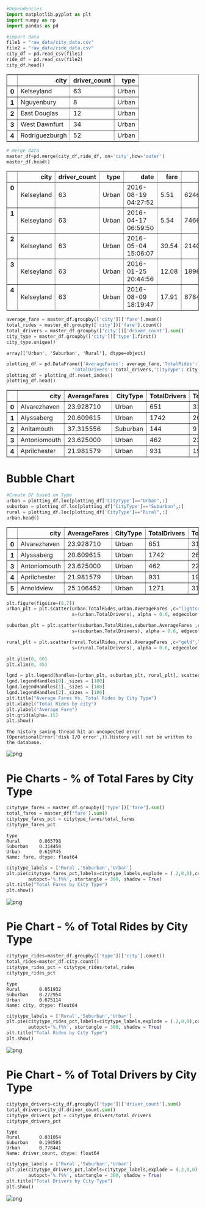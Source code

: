 

```python
#Dependencies
import matplotlib.pyplot as plt
import numpy as np
import pandas as pd
```


```python
#import data
file1 = "raw_data/city_data.csv"
file2 = "raw_data/ride_data.csv"
city_df = pd.read_csv(file1)
ride_df = pd.read_csv(file2)
city_df.head()
```




<div>
<style>
    .dataframe thead tr:only-child th {
        text-align: right;
    }

    .dataframe thead th {
        text-align: left;
    }

    .dataframe tbody tr th {
        vertical-align: top;
    }
</style>
<table border="1" class="dataframe">
  <thead>
    <tr style="text-align: right;">
      <th></th>
      <th>city</th>
      <th>driver_count</th>
      <th>type</th>
    </tr>
  </thead>
  <tbody>
    <tr>
      <th>0</th>
      <td>Kelseyland</td>
      <td>63</td>
      <td>Urban</td>
    </tr>
    <tr>
      <th>1</th>
      <td>Nguyenbury</td>
      <td>8</td>
      <td>Urban</td>
    </tr>
    <tr>
      <th>2</th>
      <td>East Douglas</td>
      <td>12</td>
      <td>Urban</td>
    </tr>
    <tr>
      <th>3</th>
      <td>West Dawnfurt</td>
      <td>34</td>
      <td>Urban</td>
    </tr>
    <tr>
      <th>4</th>
      <td>Rodriguezburgh</td>
      <td>52</td>
      <td>Urban</td>
    </tr>
  </tbody>
</table>
</div>




```python
# merge data
master_df=pd.merge(city_df,ride_df, on='city',how='outer')
master_df.head()
```




<div>
<style>
    .dataframe thead tr:only-child th {
        text-align: right;
    }

    .dataframe thead th {
        text-align: left;
    }

    .dataframe tbody tr th {
        vertical-align: top;
    }
</style>
<table border="1" class="dataframe">
  <thead>
    <tr style="text-align: right;">
      <th></th>
      <th>city</th>
      <th>driver_count</th>
      <th>type</th>
      <th>date</th>
      <th>fare</th>
      <th>ride_id</th>
    </tr>
  </thead>
  <tbody>
    <tr>
      <th>0</th>
      <td>Kelseyland</td>
      <td>63</td>
      <td>Urban</td>
      <td>2016-08-19 04:27:52</td>
      <td>5.51</td>
      <td>6246006544795</td>
    </tr>
    <tr>
      <th>1</th>
      <td>Kelseyland</td>
      <td>63</td>
      <td>Urban</td>
      <td>2016-04-17 06:59:50</td>
      <td>5.54</td>
      <td>7466473222333</td>
    </tr>
    <tr>
      <th>2</th>
      <td>Kelseyland</td>
      <td>63</td>
      <td>Urban</td>
      <td>2016-05-04 15:06:07</td>
      <td>30.54</td>
      <td>2140501382736</td>
    </tr>
    <tr>
      <th>3</th>
      <td>Kelseyland</td>
      <td>63</td>
      <td>Urban</td>
      <td>2016-01-25 20:44:56</td>
      <td>12.08</td>
      <td>1896987891309</td>
    </tr>
    <tr>
      <th>4</th>
      <td>Kelseyland</td>
      <td>63</td>
      <td>Urban</td>
      <td>2016-08-09 18:19:47</td>
      <td>17.91</td>
      <td>8784212854829</td>
    </tr>
  </tbody>
</table>
</div>




```python
average_fare = master_df.groupby(['city'])['fare'].mean()
total_rides = master_df.groupby(['city'])['fare'].count()
total_drivers = master_df.groupby(['city'])['driver_count'].sum()
city_type = master_df.groupby(['city'])['type'].first()
city_type.unique()
```




    array(['Urban', 'Suburban', 'Rural'], dtype=object)




```python
plotting_df = pd.DataFrame({'AverageFares': average_fare,'TotalRides': total_rides, 
                        'TotalDrivers': total_drivers,'CityType': city_type})
plotting_df = plotting_df.reset_index()
plotting_df.head()

```




<div>
<style>
    .dataframe thead tr:only-child th {
        text-align: right;
    }

    .dataframe thead th {
        text-align: left;
    }

    .dataframe tbody tr th {
        vertical-align: top;
    }
</style>
<table border="1" class="dataframe">
  <thead>
    <tr style="text-align: right;">
      <th></th>
      <th>city</th>
      <th>AverageFares</th>
      <th>CityType</th>
      <th>TotalDrivers</th>
      <th>TotalRides</th>
    </tr>
  </thead>
  <tbody>
    <tr>
      <th>0</th>
      <td>Alvarezhaven</td>
      <td>23.928710</td>
      <td>Urban</td>
      <td>651</td>
      <td>31</td>
    </tr>
    <tr>
      <th>1</th>
      <td>Alyssaberg</td>
      <td>20.609615</td>
      <td>Urban</td>
      <td>1742</td>
      <td>26</td>
    </tr>
    <tr>
      <th>2</th>
      <td>Anitamouth</td>
      <td>37.315556</td>
      <td>Suburban</td>
      <td>144</td>
      <td>9</td>
    </tr>
    <tr>
      <th>3</th>
      <td>Antoniomouth</td>
      <td>23.625000</td>
      <td>Urban</td>
      <td>462</td>
      <td>22</td>
    </tr>
    <tr>
      <th>4</th>
      <td>Aprilchester</td>
      <td>21.981579</td>
      <td>Urban</td>
      <td>931</td>
      <td>19</td>
    </tr>
  </tbody>
</table>
</div>



# Bubble Chart


```python
#Create DF based on Type
urban = plotting_df.loc[plotting_df['CityType']=="Urban",:]
suburban = plotting_df.loc[plotting_df['CityType']=="Suburban",:]
rural = plotting_df.loc[plotting_df['CityType']=="Rural",:]
urban.head()
```




<div>
<style>
    .dataframe thead tr:only-child th {
        text-align: right;
    }

    .dataframe thead th {
        text-align: left;
    }

    .dataframe tbody tr th {
        vertical-align: top;
    }
</style>
<table border="1" class="dataframe">
  <thead>
    <tr style="text-align: right;">
      <th></th>
      <th>city</th>
      <th>AverageFares</th>
      <th>CityType</th>
      <th>TotalDrivers</th>
      <th>TotalRides</th>
    </tr>
  </thead>
  <tbody>
    <tr>
      <th>0</th>
      <td>Alvarezhaven</td>
      <td>23.928710</td>
      <td>Urban</td>
      <td>651</td>
      <td>31</td>
    </tr>
    <tr>
      <th>1</th>
      <td>Alyssaberg</td>
      <td>20.609615</td>
      <td>Urban</td>
      <td>1742</td>
      <td>26</td>
    </tr>
    <tr>
      <th>3</th>
      <td>Antoniomouth</td>
      <td>23.625000</td>
      <td>Urban</td>
      <td>462</td>
      <td>22</td>
    </tr>
    <tr>
      <th>4</th>
      <td>Aprilchester</td>
      <td>21.981579</td>
      <td>Urban</td>
      <td>931</td>
      <td>19</td>
    </tr>
    <tr>
      <th>5</th>
      <td>Arnoldview</td>
      <td>25.106452</td>
      <td>Urban</td>
      <td>1271</td>
      <td>31</td>
    </tr>
  </tbody>
</table>
</div>




```python
plt.figure(figsize=(8,7))
urban_plt = plt.scatter(urban.TotalRides,urban.AverageFares ,c="lightcoral",label="Urban",
                        s=(urban.TotalDrivers), alpha = 0.6, edgecolor = "black", linewidths = .6)

suburban_plt = plt.scatter(suburban.TotalRides,suburban.AverageFares ,c="lightskyblue",label="suburban",
                        s=(suburban.TotalDrivers), alpha = 0.6, edgecolor = "black", linewidths = .6)

rural_plt = plt.scatter(rural.TotalRides,rural.AverageFares ,c="gold",label="rural",
                        s=(rural.TotalDrivers), alpha = 0.6, edgecolor = "black", linewidths = .6)

plt.ylim(0, 60)
plt.xlim(0, 45)

lgnd = plt.legend(handles=[urban_plt, suburban_plt, rural_plt], scatterpoints=1, fontsize=16)
lgnd.legendHandles[0]._sizes = [180]
lgnd.legendHandles[1]._sizes = [180]
lgnd.legendHandles[2]._sizes = [180]
plt.title("Average Fares Vs. Total Rides by City Type")
plt.xlabel("Total Rides by city")
plt.ylabel("Average Fare")
plt.grid(alpha=.15)
plt.show()

```

    The history saving thread hit an unexpected error (OperationalError('disk I/O error',)).History will not be written to the database.
    


![png](output_7_1.png)


# Pie Charts - % of Total Fares by City Type


```python
citytype_fares = master_df.groupby(['type'])['fare'].sum()
total_fares = master_df['fare'].sum()
citytype_fares_pct = citytype_fares/total_fares
citytype_fares_pct
```




    type
    Rural       0.065798
    Suburban    0.314458
    Urban       0.619745
    Name: fare, dtype: float64




```python
citytype_labels = ['Rural','Suburban','Urban']
plt.pie(citytype_fares_pct,labels=citytype_labels,explode = (.2,0,0),colors = ["gold","lightskyblue",'lightcoral'],
        autopct='%.f%%', startangle = 300, shadow = True)
plt.title("Total Fares by City Type")
plt.show()

```


![png](output_10_0.png)


# Pie Chart - % of Total Rides by City Type


```python
citytype_rides=master_df.groupby(['type'])['city'].count()
total_rides=master_df.city.count()
citytype_rides_pct = citytype_rides/total_rides
citytype_rides_pct

```




    type
    Rural       0.051932
    Suburban    0.272954
    Urban       0.675114
    Name: city, dtype: float64




```python
citytype_labels = ['Rural','Suburban','Urban']
plt.pie(citytype_rides_pct,labels=citytype_labels,explode = (.2,0,0),colors = ["gold","lightskyblue",'lightcoral'],
        autopct='%.f%%', startangle = 300, shadow = True)
plt.title("Total Rides by City Type")
plt.show()

```


![png](output_13_0.png)


# Pie Chart - % of Total Drivers by City Type


```python
citytype_drivers=city_df.groupby(['type'])['driver_count'].sum()
total_drivers=city_df.driver_count.sum()
citytype_drivers_pct = citytype_drivers/total_drivers
citytype_drivers_pct
```




    type
    Rural       0.031054
    Suburban    0.190505
    Urban       0.778441
    Name: driver_count, dtype: float64




```python
citytype_labels = ['Rural','Suburban','Urban']
plt.pie(citytype_drivers_pct,labels=citytype_labels,explode = (.2,0,0),colors = ["gold","lightskyblue",'lightcoral'],
        autopct='%.f%%', startangle = 300, shadow = True)
plt.title("Total Drivers by City Type")
plt.show()

```


![png](output_16_0.png)

